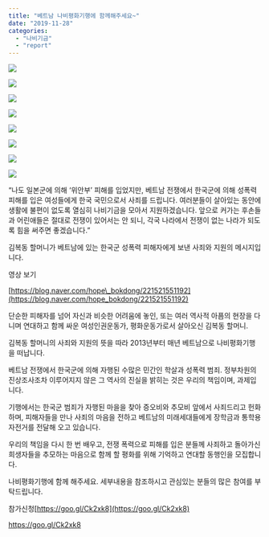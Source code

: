 ```yaml
---
title: "베트남 나비평화기행에 함께해주세요~"
date: "2019-11-28"
categories: 
  - "나비기금"
  - "report"
---
```


![](https://womenandwar.net/kr/wp-content/uploads/2019/11/77025204_809489182818234_7540842925341540352_n.jpg)

![](https://womenandwar.net/kr/wp-content/uploads/2019/11/77041944_809489229484896_2494637479349452800_n.jpg)

![](https://womenandwar.net/kr/wp-content/uploads/2019/11/73240687_809489269484892_6898864826349518848_n.jpg)

![](https://womenandwar.net/kr/wp-content/uploads/2019/11/77351410_809489296151556_5105517342327046144_n.jpg)

![](https://womenandwar.net/kr/wp-content/uploads/2019/11/73399786_809489362818216_6002879397944623104_n.jpg)

![](https://womenandwar.net/kr/wp-content/uploads/2019/11/78072342_809489409484878_8522445443005677568_n.jpg)

![](https://womenandwar.net/kr/wp-content/uploads/2019/11/78109785_809489436151542_1528170572465307648_n.jpg)

![](https://womenandwar.net/kr/wp-content/uploads/2019/11/나비기금웹자보-375x1024.jpg)

“나도 일본군에 의해 ‘위안부’ 피해를 입었지만, 베트남 전쟁에서 한국군에 의해 성폭력 피해를 입은 여성들에게 한국 국민으로서 사죄를 드립니다. 여러분들이 살아있는 동안에 생활에 불편이 없도록 열심히 나비기금을 모아서 지원하겠습니다. 앞으로 커가는 후손들과 어린애들은 절대로 전쟁이 있어서는 안 되니, 각국 나라에서 전쟁이 없는 나라가 되도록 힘을 써주면 좋겠습니다.”

김복동 할머니가 베트남에 있는 한국군 성폭력 피해자에게 보낸 사죄와 지원의 메시지입니다.

영상 보기

[https://blog.naver.com/hope\_bokdong/221521551192](https://blog.naver.com/hope_bokdong/221521551192)

단순한 피해자를 넘어 자신과 비슷한 어려움에 놓인, 또는 여러 역사적 아픔의 현장을 다니며 연대하고 함께 싸운 여성인권운동가, 평화운동가로서 살아오신 김복동 할머니.

김복동 할머니의 사죄와 지원의 뜻을 따라 2013년부터 매년 베트남으로 나비평화기행을 떠납니다.

베트남 전쟁에서 한국군에 의해 자행된 수많은 민간인 학살과 성폭력 범죄. 정부차원의 진상조사조차 이루어지지 않은 그 역사의 진실을 밝히는 것은 우리의 책임이며, 과제입니다.

기행에서는 한국군 범죄가 자행된 마을을 찾아 증오비와 추모비 앞에서 사죄드리고 헌화하며, 피해자들을 만나 사죄의 마음을 전하고 베트남의 미래세대들에게 장학금과 통학용 자전거를 전달해 오고 있습니다.

우리의 책임을 다시 한 번 배우고, 전쟁 폭력으로 피해를 입은 분들께 사죄하고 돌아가신 희생자들을 추모하는 마음으로 함께 할 평화를 위해 기억하고 연대할 동행인을 모집합니다.

나비평화기행에 함께 해주세요. 세부내용을 참조하시고 관심있는 분들의 많은 참여를 부탁드립니다.

참가신청[https://goo.gl/Ck2xk8](https://goo.gl/Ck2xk8)

https://goo.gl/Ck2xk8
